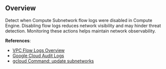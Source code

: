 ## Overview

Detect when Compute Subnetwork flow logs were disabled in Compute Engine. Disabling flow logs reduces network visibility and may hinder threat detection. Monitoring these actions helps maintain network observability.

**References**:
- [VPC Flow Logs Overview](https://cloud.google.com/vpc/docs/flow-logs)
- [Google Cloud Audit Logs](https://cloud.google.com/logging/docs/audit)
- [gcloud Command: update subnetworks](https://cloud.google.com/sdk/gcloud/reference/compute/networks/subnets/update)